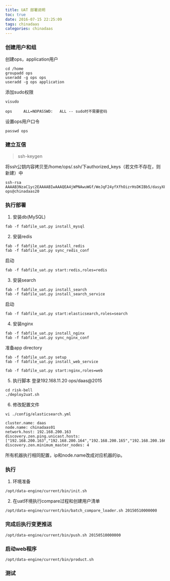 ```yaml
---
title: UAT 部署说明
toc: true
date: 2016-07-15 22:25:09
tags: chinadaas
categories: chinadaas
---
```



### 创建用户和组
创建ops，application用户
```
cd /home  
groupadd ops  
useradd -g ops ops  
useradd -g ops application
```

添加sudo权限
```
visudo

ops     ALL=NOPASSWD:   ALL -- sudo时不需要密码
```
设置ops用户口令
```
passwd ops
```

### 建立互信

>ssh-keygen

将ssh公钥内容拷贝至/home/ops/.ssh/下authorized_keys（若文件不存在，则新建）中

	ssh-rsa AAAAB3NzaC1yc2EAAAABIwAAAQEA4jWPNAwuWGf/WeJqF24yfXfhOizrHsDKIBb5/dasyX8KoUrvxGu60+XHgjcavnzjUihBUNdkWFXTUHFvMzkUZ3jhgMyX8s+ILll8jwCnCYPRprjEqDX+BCj/JVEVIhwb6qHQUV5KVi1d2cVG+OAXlY4quQgxKG1aoAu2bNAKrJHP85BAJ5KbE0oCJmqJGs3OzvFR7CzklYHdehdLwwQPaAvMG1bsTgenoPJnOQlps0H627itQPRMUv/mCzNvUWuQBwcBWMXrHtjS5VGe/3KDJFoYQPHzTAy9k4LG1gO+aYDaX+hYxB5sSoS4y3VT/mh4bgac/qClcs4fWm8RVbyPDQ== ops@chinadaas20


### 执行部署

1. 安装db(MySQL)
```
fab -f fabfile_uat.py install_mysql
```
2. 安装redis
```
fab -f fabfile_uat.py install_redis  
fab -f fabfile_uat.py sync_redis_conf
```
启动
```
fab -f fabfile_uat.py start:redis,roles=redis
```
3. 安装search
```
fab -f fabfile_uat.py install_search  
fab -f fabfile_uat.py install_search_service
```
启动
```
fab -f fabfile_uat.py start:elasticsearch,roles=search
```
4. 安装nginx
```
fab -f fabfile_uat.py install_nginx  
fab -f fabfile_uat.py sync_nginx_conf
```
准备app directory
```
fab -f fabfile_uat.py setup
fab -f fabfile_uat.py install_web_service

fab -f fabfile_uat.py start:nginx,roles=web
```
5. 执行脚本
登录192.168.11.20
ops/daas@2015
```
cd risk-bell  
./deploy2uat.sh
```
6. 修改配置文件
```
vi ./config/elasticsearch.yml

cluster.name: daas  
node.name: chinadaas01
network.host: 192.168.200.163
discovery.zen.ping.unicast.hosts: ["192.168.200.163","192.168.200.164","192.168.200.165","192.168.200.166"]
discovery.zen.minimum_master_nodes: 4
```
所有机器执行相同配置，ip和node.name改成对应机器的ip。

### 执行

1. 环境准备
```
/opt/data-engine/current/bin/init.sh
```
2. 在uat环境执行compare过程和创建用户清单
```
/opt/data-engine/current/bin/batch_compare_loader.sh 20150510000000
```


### 完成后执行变更推送
```
/opt/data-engine/current/bin/push.sh 20150510000000
```
### 启动web程序
```
/opt/data-engine/current/bin/product.sh
```
### 测试
